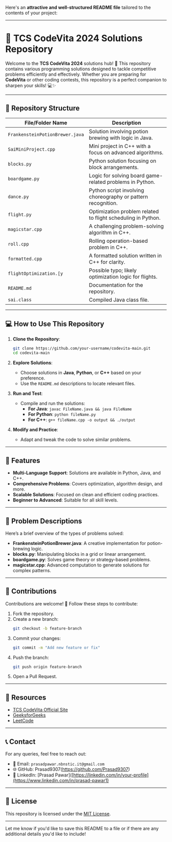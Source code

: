 Here's an **attractive and well-structured README file** tailored to the contents of your project:

---

# 🌟 **TCS CodeVita 2024 Solutions Repository**

Welcome to the **TCS CodeVita 2024** solutions hub! 🚀 This repository contains various programming solutions designed to tackle competitive problems efficiently and effectively. Whether you are preparing for **CodeVita** or other coding contests, this repository is a perfect companion to sharpen your skills! 💻✨

---

## **📁 Repository Structure**

| File/Folder Name                   | Description                                                   |
|------------------------------------|---------------------------------------------------------------|
| `FrankensteinPotionBrewer.java`    | Solution involving potion brewing with logic in Java.         |
| `SaiMiniProject.cpp`               | Mini project in C++ with a focus on advanced algorithms.      |
| `blocks.py`                        | Python solution focusing on block arrangements.              |
| `boardgame.py`                     | Logic for solving board game-related problems in Python.      |
| `dance.py`                         | Python script involving choreography or pattern recognition. |
| `flight.py`                        | Optimization problem related to flight scheduling in Python. |
| `magicstar.cpp`                    | A challenging problem-solving algorithm in C++.              |
| `roll.cpp`                         | Rolling operation-based problem in C++.                      |
| `formatted.cpp`                    | A formatted solution written in C++ for clarity.             |
| `flightOptimization.[y`            | Possible typo; likely optimization logic for flights.         |
| `README.md`                        | Documentation for the repository.                            |
| `sai.class`                        | Compiled Java class file.                                     |

---

## **💻 How to Use This Repository**

1. **Clone the Repository**:
   ```bash
   git clone https://github.com/your-username/codevita-main.git
   cd codevita-main
   ```

2. **Explore Solutions**:
   - Choose solutions in **Java**, **Python**, or **C++** based on your preference.
   - Use the `README.md` descriptions to locate relevant files.

3. **Run and Test**:
   - Compile and run the solutions:
     - **For Java**: `javac FileName.java && java FileName`
     - **For Python**: `python fileName.py`
     - **For C++**: `g++ fileName.cpp -o output && ./output`

4. **Modify and Practice**:
   - Adapt and tweak the code to solve similar problems.

---

## **🌟 Features**

- **Multi-Language Support**: Solutions are available in Python, Java, and C++.
- **Comprehensive Problems**: Covers optimization, algorithm design, and more.
- **Scalable Solutions**: Focused on clean and efficient coding practices.
- **Beginner to Advanced**: Suitable for all skill levels.

---

## **📜 Problem Descriptions**

Here’s a brief overview of the types of problems solved:

- **FrankensteinPotionBrewer.java**: A creative implementation for potion-brewing logic.
- **blocks.py**: Manipulating blocks in a grid or linear arrangement.
- **boardgame.py**: Solves game theory or strategy-based problems.
- **magicstar.cpp**: Advanced computation to generate solutions for complex patterns.

---

## **🤝 Contributions**

Contributions are welcome! 🎉 Follow these steps to contribute:

1. Fork the repository.
2. Create a new branch:
   ```bash
   git checkout -b feature-branch
   ```
3. Commit your changes:
   ```bash
   git commit -m "Add new feature or fix"
   ```
4. Push the branch:
   ```bash
   git push origin feature-branch
   ```
5. Open a Pull Request.

---

## **🔗 Resources**

- [TCS CodeVita Official Site](https://www.tcscodevita.com)
- [GeeksforGeeks](https://www.geeksforgeeks.org)
- [LeetCode](https://leetcode.com)

---

## **📞 Contact**

For any queries, feel free to reach out:

- 📧 Email: `prasadpawar.nbnstic.it@gmail.com`
- 🌐 GitHub: Prasad9307(https://github.com/Prasad9307)
- 💬 LinkedIn: [Prasad Pawar]([https://linkedin.com/in/your-profile](https://www.linkedin.com/in/prasad-pawar1)

---

## **📌 License**

This repository is licensed under the [MIT License](LICENSE).

---

Let me know if you'd like to save this README to a file or if there are any additional details you'd like to include!
